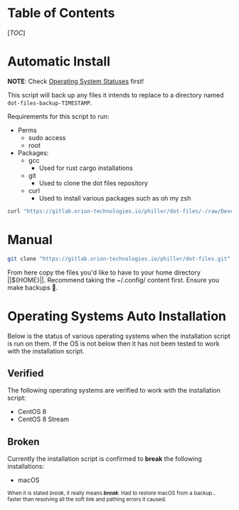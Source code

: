 # Table of Contents
[_TOC_]

# Automatic Install
**NOTE**: Check [Operating System Statuses](#operating-systems-auto-installation) first!

This script will back up any files it intends to replace to a directory named `dot-files-backup-TIMESTAMP`.

Requirements for this script to run:
- Perms
    - sudo access
    - root
- Packages:
    - gcc
        - Used for rust cargo installations
    - git
        - Used to clone the dot files repository
    - curl
        - Used to install various packages such as oh my zsh
```bash
curl "https://gitlab.orion-technologies.io/philler/dot-files/-/raw/Development/install.bash" | bash
```
# Manual
```bash
git clone "https://gitlab.orion-technologies.io/philler/dot-files.git" ph-dot-files && cd ph-dot-files
```
From here copy the files you'd like to have to your home directory ||${HOME}||. Recommend taking the ~/.config/
content first. Ensure you make backups 🙂.

# Operating Systems Auto Installation

Below is the status of various operating systems when the installation script is run on them. 
If the OS is not below then it has not been tested to work with the installation script.

## Verified
The following operating systems are verified to work with the installation script:
- CentOS 8
- CentOS 8 Stream

## Broken
Currently the installation script is confirmed to **break** the following installations:
- macOS

<sub>When it is stated *break*, it really means ***break***. Had to restore macOS from a backup... faster than
resolving all the soft link and pathing errors it caused.</sub>
